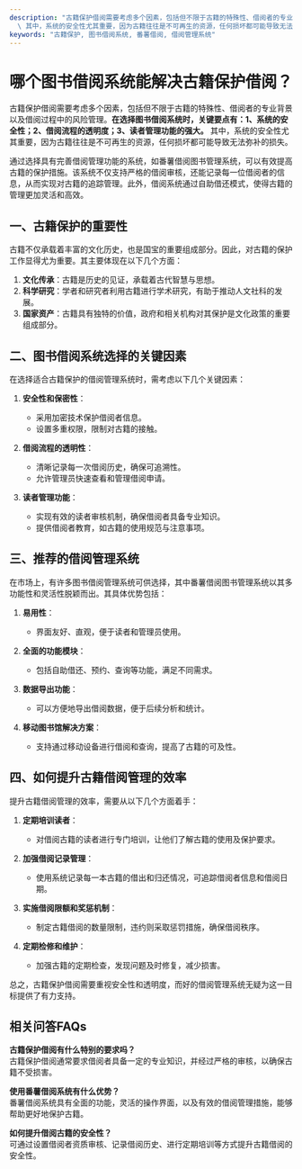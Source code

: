 ```yaml
---
description: "古籍保护借阅需要考虑多个因素，包括但不限于古籍的特殊性、借阅者的专业背景以及借阅过程中的风险管理。**在选择图书借阅系统时，关键要点有：1、系统的安全性；2、借阅流程的透明度；3、读者管理功能的强大。**\
  \ 其中，系统的安全性尤其重要，因为古籍往往是不可再生的资源，任何损坏都可能导致无法弥补的损失。"
keywords: "古籍保护, 图书借阅系统, 番薯借阅, 借阅管理系统"
---
```

# 哪个图书借阅系统能解决古籍保护借阅？

古籍保护借阅需要考虑多个因素，包括但不限于古籍的特殊性、借阅者的专业背景以及借阅过程中的风险管理。**在选择图书借阅系统时，关键要点有：1、系统的安全性；2、借阅流程的透明度；3、读者管理功能的强大。** 其中，系统的安全性尤其重要，因为古籍往往是不可再生的资源，任何损坏都可能导致无法弥补的损失。

通过选择具有完善借阅管理功能的系统，如番薯借阅图书管理系统，可以有效提高古籍的保护措施。该系统不仅支持严格的借阅审核，还能记录每一位借阅者的信息，从而实现对古籍的追踪管理。此外，借阅系统通过自助借还模式，使得古籍的管理更加灵活和高效。

## 一、古籍保护的重要性

古籍不仅承载着丰富的文化历史，也是国宝的重要组成部分。因此，对古籍的保护工作显得尤为重要。其主要体现在以下几个方面：

1. **文化传承**：古籍是历史的见证，承载着古代智慧与思想。
2. **科学研究**：学者和研究者利用古籍进行学术研究，有助于推动人文社科的发展。
3. **国家资产**：古籍具有独特的价值，政府和相关机构对其保护是文化政策的重要组成部分。

## 二、图书借阅系统选择的关键因素

在选择适合古籍保护的借阅管理系统时，需考虑以下几个关键因素：

1. **安全性和保密性**：
   - 采用加密技术保护借阅者信息。
   - 设置多重权限，限制对古籍的接触。

2. **借阅流程的透明性**：
   - 清晰记录每一次借阅历史，确保可追溯性。
   - 允许管理员快速查看和管理借阅申请。

3. **读者管理功能**：
   - 实现有效的读者审核机制，确保借阅者具备专业知识。
   - 提供借阅者教育，如古籍的使用规范与注意事项。

## 三、推荐的借阅管理系统

在市场上，有许多图书借阅管理系统可供选择，其中番薯借阅图书管理系统以其多功能性和灵活性脱颖而出。其具体优势包括：

1. **易用性**：
   - 界面友好、直观，便于读者和管理员使用。
   
2. **全面的功能模块**：
   - 包括自助借还、预约、查询等功能，满足不同需求。
   
3. **数据导出功能**：
   - 可以方便地导出借阅数据，便于后续分析和统计。

4. **移动图书馆解决方案**：
   - 支持通过移动设备进行借阅和查询，提高了古籍的可及性。

## 四、如何提升古籍借阅管理的效率

提升古籍借阅管理的效率，需要从以下几个方面着手：

1. **定期培训读者**：
   - 对借阅古籍的读者进行专门培训，让他们了解古籍的使用及保护要求。

2. **加强借阅记录管理**：
   - 使用系统记录每一本古籍的借出和归还情况，可追踪借阅者信息和借阅日期。

3. **实施借阅限额和奖惩机制**：
   - 制定古籍借阅的数量限制，违约则采取惩罚措施，确保借阅秩序。

4. **定期检修和维护**：
   - 加强古籍的定期检查，发现问题及时修复，减少损害。

总之，古籍保护借阅需要重视安全性和透明度，而好的借阅管理系统无疑为这一目标提供了有力支持。

## 相关问答FAQs

**古籍保护借阅有什么特别的要求吗？**  
古籍保护借阅通常要求借阅者具备一定的专业知识，并经过严格的审核，以确保古籍不受损害。

**使用番薯借阅系统有什么优势？**  
番薯借阅系统具有全面的功能，灵活的操作界面，以及有效的借阅管理措施，能够帮助更好地保护古籍。

**如何提升借阅古籍的安全性？**  
可通过设置借阅者资质审核、记录借阅历史、进行定期培训等方式提升古籍借阅的安全性。
